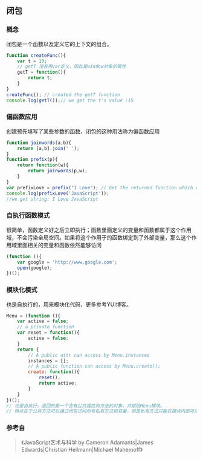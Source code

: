 闭包
---

### 概念
闭包是一个函数以及定义它的上下文的组合。

```javascript
function createFunc(){
	var t = 10;
	// getT 没有用var定义，因此是window对象的属性
	getT = function(){
		return t;
	}
}
createFunc(); // created the getT function  
console.log(getT());// we get the t's value :15
```




### 偏函数应用

创建预先填写了某些参数的函数，闭包的这种用法称为偏函数应用

```javascript
function joinwords(a,b){
	return [a,b].join(' ');
}
function prefix(p){
	return function(w){
		return joinwords(p,w);
	}
}
var prefixLove = prefix("I Love"); // Get the returned function which receive a word and prefix with "I Love"
console.log(prefixLove('JavaScript'));
//we get string: I Love JavaScript
```

### 自执行函数模式

很简单，函数定义好之后立即执行；函数里面定义的变量和函数都属于这个作用域，不会污染全局空间。如果将这个作用于的函数绑定到了外部变量，那么这个作用域里面相关的变量和函数依然能够访问

```javascript
(function (){
	var google = 'http://www.google.com';
	open(google);
})();
```

### 模块化模式

也是自执行的，用来模块化代码，更多参考YUI博客。

```javascript
Menu = (function (){
	var active = false;
	// a private function
	var reset = function(){
		active = false;
	}
	return {
		// A public attr can access by Menu.instances
		instances = [];
		// A public function can access by Menu.create();
		create: function(){
			reset();
			return active;
		}
	}
})();
// 也是自执行，返回的是一个含有公共属性和方法的对象，并赋给Menu模块。
// 特点在于公共方法可以通过闭包访问所有私有方法和变量，但是私有方法只能在模块内部可见。
```


### 参考自
> 《JavaScript艺术与科学  by Cameron Adamants|James Edwards|Christian Heilmann|Michael Mahemoff》
